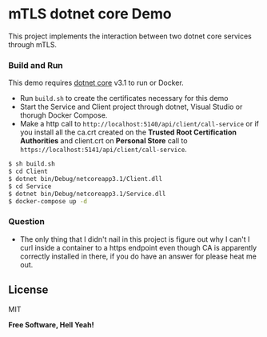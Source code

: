 # mTLS dotnet core Demo

This project implements the interaction between two dotnet core services through mTLS.

### Build and Run

This demo requires [dotnet core](https://dotnet.microsoft.com/download/dotnet-core/3.1) v3.1 to run or Docker.

- Run `build.sh` to create the certificates necessary for this demo
- Start the Service and Client project through dotnet, Visual Studio or thorugh Docker Compose.
- Make a http call to `http://localhost:5140/api/client/call-service` or if you install all the ca.crt created on the **Trusted Root Certification Authorities** and client.crt on **Personal Store** call to `https://localhost:5141/api/client/call-service`.

```sh
$ sh build.sh
$ cd Client
$ dotnet bin/Debug/netcoreapp3.1/Client.dll
$ cd Service
$ dotnet bin/Debug/netcoreapp3.1/Service.dll
$ docker-compose up -d
```

### Question

 - The only thing that I didn't nail in this project is figure out why I can't I curl inside a container to a https endpoint even though CA is apparently correctly installed in there, if you do have an answer for please heat me out.

License
----

MIT

**Free Software, Hell Yeah!**

   [issue]: <https://github.com/dotnet/runtime/issues/41260>

